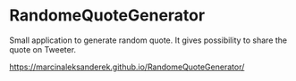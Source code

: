 # RandomeQuoteGenerator
Small application to generate random quote. 
It gives possibility to share the quote on Tweeter.

 https://marcinaleksanderek.github.io/RandomeQuoteGenerator/
